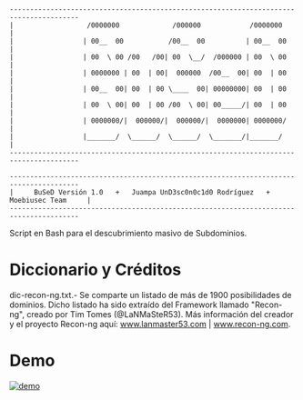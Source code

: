 ```
---------------------------------------------------------------------------------------
|                  /0000000             /000000            /0000000                   |
|                 | 00__  00           /00__  00          | 00__  00                  |
|                 | 00  \ 00 /00   /00| 00  \__/  /000000 | 00  \ 00                  |
|                 | 0000000 | 00  | 00|  000000  /00__  00| 00  | 00                  |
|                 | 00__  00| 00  | 00 \____  00| 00000000| 00  | 00                  |
|                 | 00  \ 00| 00  | 00 /00  \ 00| 00_____/| 00  | 00                  |
|                 | 0000000/|  000000/|  000000/|  0000000| 0000000/                  |
|                 |_______/  \______/  \______/  \_______/|_______/                   |
---------------------------------------------------------------------------------------

---------------------------------------------------------------------------------------
|     BuSeD Versión 1.0   +   Juampa UnD3sc0n0c1d0 Rodríguez   +   Moebiusec Team     |
---------------------------------------------------------------------------------------
```
Script en Bash para el descubrimiento masivo de Subdominios.

# Diccionario y Créditos
dic-recon-ng.txt.- Se comparte un listado de más de 1900 posibilidades de dominios.
Dicho listado ha sido extraído del Framework llamado "Recon-ng", creado por Tim Tomes (@LaNMaSteR53).
Más información del creador y el proyecto Recon-ng aquí: www.lanmaster53.com | www.recon-ng.com.

# Demo
[![demo](https://asciinema.org/a/140159.png)](https://asciinema.org/a/140159?autoplay=1)
